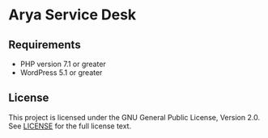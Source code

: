 # Arya Service Desk

## Requirements

* PHP version 7.1 or greater
* WordPress 5.1 or greater

## License

This project is licensed under the GNU General Public License, Version 2.0.
See [LICENSE](LICENSE) for the full license text.
